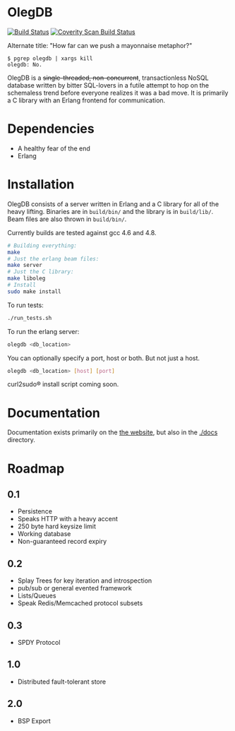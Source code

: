 OlegDB
============

[![Build Status](https://travis-ci.org/infoforcefeed/OlegDB.svg?branch=feature/HOT_TREES)](https://travis-ci.org/infoforcefeed/OlegDB)
<a href="https://scan.coverity.com/projects/1414">
  <img alt="Coverity Scan Build Status"
       src="https://scan.coverity.com/projects/1414/badge.svg"/>
</a>

Alternate title: "How far can we push a mayonnaise metaphor?"

````
$ pgrep olegdb | xargs kill
olegdb: No.
````

OlegDB is a ~~single-threaded, non-concurrent~~, transactionless NoSQL database
written by bitter SQL-lovers in a futile attempt to hop on the schemaless trend
before everyone realizes it was a bad move. It is primarily a C library with an
Erlang frontend for communication.

Dependencies
============

* A healthy fear of the end
* Erlang

Installation
============

OlegDB consists of a server written in Erlang and a C library for all of the
heavy lifting. Binaries are in `build/bin/` and the library is in `build/lib/`.
Beam files are also thrown in `build/bin/`.

Currently builds are tested against gcc 4.6 and 4.8.

```bash
# Building everything:
make
# Just the erlang beam files:
make server
# Just the C library:
make liboleg
# Install
sudo make install
```

To run tests:

```bash
./run_tests.sh
```

To run the erlang server:

```bash
olegdb <db_location>
```

You can optionally specify a port, host or both. But not just a host.

```bash
olegdb <db_location> [host] [port]
```

curl2sudo® install script coming soon.

Documentation
=============

Documentation exists primarily on the [the website](https://olegdb.org/documentation.html),
but also in the [./docs](./docs/) directory.

Roadmap
=======

0.1
---

* Persistence
* Speaks HTTP with a heavy accent
* 250 byte hard keysize limit
* Working database
* Non-guaranteed record expiry

0.2
---
* Splay Trees for key iteration and introspection
* pub/sub or general evented framework
* Lists/Queues
* Speak Redis/Memcached protocol subsets

0.3
---
* SPDY Protocol

1.0
---

* Distributed fault-tolerant store

2.0
---
* BSP Export
